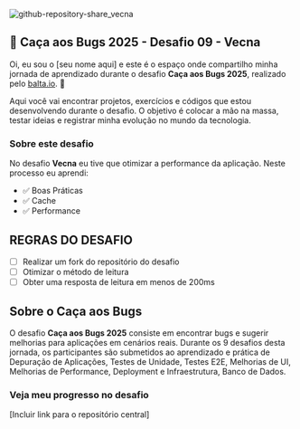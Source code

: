 ![github-repository-share_vecna](https://github.com/user-attachments/assets/57ed9773-f471-4984-b709-1d4d49975c27)

## 👻 Caça aos Bugs 2025 - Desafio 09 - Vecna

Oi, eu sou o [seu nome aqui] e este é o espaço onde compartilho minha jornada de aprendizado durante o desafio **Caça aos Bugs 2025**, realizado pelo [balta.io](https://balta.io). 👻

Aqui você vai encontrar projetos, exercícios e códigos que estou desenvolvendo durante o desafio. O objetivo é colocar a mão na massa, testar ideias e registrar minha evolução no mundo da tecnologia.

### Sobre este desafio
No desafio **Vecna** eu tive que otimizar a performance da aplicação.
Neste processo eu aprendi:
* ✅ Boas Práticas
* ✅ Cache
* ✅ Performance

## REGRAS DO DESAFIO
- [ ] Realizar um fork do repositório do desafio
- [ ] Otimizar o método de leitura
- [ ] Obter uma resposta de leitura em menos de 200ms

## Sobre o Caça aos Bugs
O desafio **Caça aos Bugs 2025** consiste em encontrar bugs e sugerir melhorias para aplicações em cenários reais. Durante os 9 desafios desta jornada, os participantes são submetidos ao aprendizado e prática de Depuração de Aplicações, Testes de Unidade, Testes E2E, Melhorias de UI, Melhorias de Performance, Deployment e Infraestrutura,
Banco de Dados.

### Veja meu progresso no desafio
[Incluir link para o repositório central]
